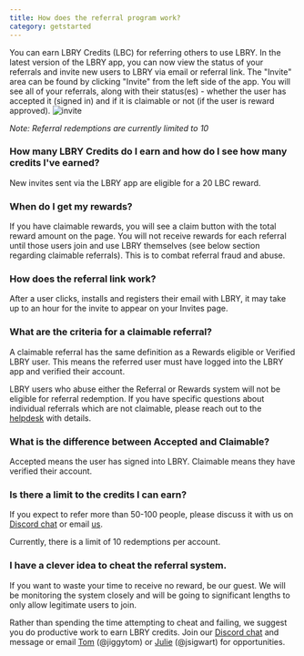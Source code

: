 ```yaml
---
title: How does the referral program work?
category: getstarted
---
```


You can earn LBRY Credits (LBC) for referring others to use LBRY. In the latest version of the LBRY app, you can now view the status of your referrals and invite new users to LBRY via email or referral link. The "Invite" area can be found by clicking "Invite" from the left side of the app. You will see all of your referrals, along with their status(es) - whether the user has accepted it (signed in) and if it is claimable or not (if the user is reward approved). 
![invite](https://spee.ch/@clement:e/invite.png)

*Note: Referral redemptions are currently limited to 10*

### How many LBRY Credits do I earn and how do I see how many credits I've earned?

New invites sent via the LBRY app are eligible for a 20 LBC reward.

### When do I get my rewards?

If you have claimable rewards, you will see a claim button with the total reward amount on the page. You will not receive rewards for each referral until those users join and use LBRY themselves (see below section regarding claimable referrals). This is to combat referral fraud and abuse.

### How does the referral link work?
After a user clicks, installs and registers their email with LBRY, it may take up to an hour for the invite to appear on your Invites page. 

### What are the criteria for a claimable referral?

A claimable referral has the same definition as a Rewards eligible or Verified LBRY user. This means the referred user must have logged into the LBRY app and verified their account.

LBRY users who abuse either the Referral or Rewards system will not be eligible for referral redemption. If you have specific questions about individual referrals which are not claimable, please reach out to the [helpdesk](mailto:help@lbry.io) with details. 

### What is the difference between Accepted and Claimable?
Accepted means the user has signed into LBRY. Claimable means they have verified their account.

### Is there a limit to the credits I can earn?

If you expect to refer more than 50-100 people, please discuss it with us on [Discord chat](http://chat.lbry.io) or email [us](mailto:josh@lbry.io).

Currently, there is a limit of 10 redemptions per account.

### I have a clever idea to cheat the referral system.

If you want to waste your time to receive no reward, be our guest. We will be monitoring the system closely and will be going to significant lengths to only allow legitimate users to join.

Rather than spending the time attempting to cheat and failing, we suggest you do productive work to earn LBRY credits. Join our [Discord chat](http://chat.lbry.io) and message or email [Tom](mailto:tom@lbry.io) (@jiggytom) or [Julie](mailto:julie@lbry.io) (@jsigwart) for opportunities.

